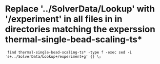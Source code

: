 # Replace '../SolverData/Lookup' with '/experiment' in all files in in directories matching the experssion thermal-single-bead-scaling-ts* 
` find thermal-single-bead-scaling-ts* -type f -exec sed -i 's+../SolverData/Lookup+/experiment+g' {} \;`
